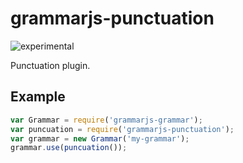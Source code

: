 
# grammarjs-punctuation

![experimental](http://img.shields.io/badge/status-experimental-orange.svg?style=flat)

Punctuation plugin.

## Example

```js
var Grammar = require('grammarjs-grammar');
var puncuation = require('grammarjs-punctuation');
var grammar = new Grammar('my-grammar');
grammar.use(puncuation());
```